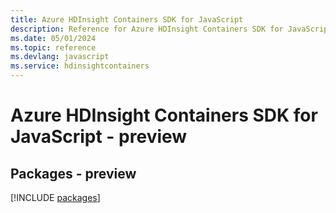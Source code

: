 ```yaml
---
title: Azure HDInsight Containers SDK for JavaScript
description: Reference for Azure HDInsight Containers SDK for JavaScript
ms.date: 05/01/2024
ms.topic: reference
ms.devlang: javascript
ms.service: hdinsightcontainers
---
```

# Azure HDInsight Containers SDK for JavaScript - preview
## Packages - preview
[!INCLUDE [packages](hdinsight-containers-index.md)]